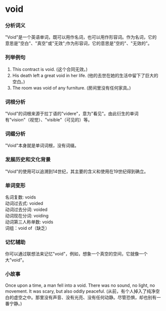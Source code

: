 # void

### 分析词义

  

"Void"是一个英语单词，既可以用作名词，也可以用作形容词。作为名词，它的意思是"空白"、"真空"或"无效";作为形容词，它的意思是"空的"、"无效的"。

  

### 列举例句

  

1.  This contract is void. (这个合同无效。)
2.  His death left a great void in her life. (他的去世在她的生活中留下了巨大的空白。)
3.  The room was void of any furniture. (房间里没有任何家具。)

  

### 词根分析

  

"Void"的词根来源于拉丁语的"videre"，意为"看见"。由此衍生的单词有"vision"（视觉）、"visible"（可见的）等。

  

### 词缀分析

  

"Void"本身就是单词词根，没有词缀。

  

### 发展历史和文化背景

  

"Void"的使用可以追溯到14世纪，其主要的含义和使用在19世纪得到确立。

  

### 单词变形

  

名词复数: voids  
动词过去式: voided  
动词过去分词: voided  
动词现在分词: voiding  
动词第三人称单数: voids  
词组：void of（缺乏）

  

### 记忆辅助

  

你可以通过联想法来记忆"void"，例如，想象一个真空的空间，它就像一个大"void"。

  

### 小故事

  

Once upon a time, a man fell into a void. There was no sound, no light, no movement. It was scary, but also oddly peaceful. (从前，有个人掉入了纯净空白的虚空之中。那里没有声音、没有光亮、没有任何动静。尽管恐惧，却也别有一番宁静。)
